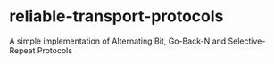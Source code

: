 reliable-transport-protocols
============================

A simple implementation of Alternating Bit, Go-Back-N and Selective-Repeat Protocols
